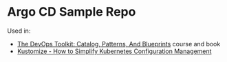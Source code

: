 # Argo CD Sample Repo

Used in:
* [The DevOps Toolkit: Catalog, Patterns, And Blueprints](https://www.devopstoolkitseries.com/posts/catalog/) course and book
* [Kustomize - How to Simplify Kubernetes Configuration Management](https://youtu.be/Twtbg6LFnAg)

